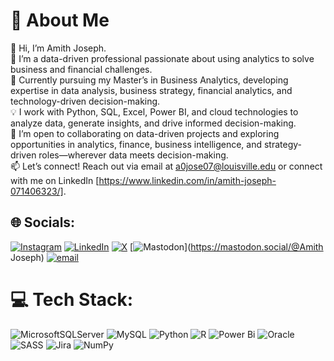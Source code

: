 # 💫 About Me
👋 Hi, I’m Amith Joseph. <br>👀 I’m a data-driven professional passionate about using analytics to solve business and financial challenges.
<br>🌱 Currently pursuing my Master’s in Business Analytics, developing expertise in data analysis, business strategy, financial analytics, and technology-driven decision-making.<br>💡 I work with Python, SQL, Excel, Power BI, and cloud technologies to analyze data, generate insights, and drive informed decision-making.<br>💞️ I’m open to collaborating on data-driven projects and exploring opportunities in analytics, finance, business intelligence, and strategy-driven roles—wherever data meets decision-making.<br>📫 Let’s connect! Reach out via email at a0jose07@louisville.edu or connect with me on LinkedIn [https://www.linkedin.com/in/amith-joseph-071406323/].


## 🌐 Socials:
[![Instagram](https://img.shields.io/badge/Instagram-%23E4405F.svg?logo=Instagram&logoColor=white)](https://instagram.com/_amithjoseph_) [![LinkedIn](https://img.shields.io/badge/LinkedIn-%230077B5.svg?logo=linkedin&logoColor=white)](https://linkedin.com/in/https://www.linkedin.com/in/amith-joseph-071406323/) [![X](https://img.shields.io/badge/X-black.svg?logo=X&logoColor=white)](https://x.com/@JosephAmith) [![Mastodon](https://img.shields.io/badge/-MASTODON-%232B90D9?logo=mastodon&logoColor=white)](https://mastodon.social/@Amith Joseph) [![email](https://img.shields.io/badge/Email-D14836?logo=gmail&logoColor=white)](mailto:a0jose07@louisville.edu) 

# 💻 Tech Stack:
![MicrosoftSQLServer](https://img.shields.io/badge/Microsoft%20SQL%20Server-CC2927?style=for-the-badge&logo=microsoft%20sql%20server&logoColor=white) ![MySQL](https://img.shields.io/badge/mysql-4479A1.svg?style=for-the-badge&logo=mysql&logoColor=white) ![Python](https://img.shields.io/badge/python-3670A0?style=for-the-badge&logo=python&logoColor=ffdd54) ![R](https://img.shields.io/badge/r-%23276DC3.svg?style=for-the-badge&logo=r&logoColor=white) ![Power Bi](https://img.shields.io/badge/power_bi-F2C811?style=for-the-badge&logo=powerbi&logoColor=black) ![Oracle](https://img.shields.io/badge/Oracle-F80000?style=for-the-badge&logo=oracle&logoColor=white) ![SASS](https://img.shields.io/badge/SASS-hotpink.svg?style=for-the-badge&logo=SASS&logoColor=white) ![Jira](https://img.shields.io/badge/jira-%230A0FFF.svg?style=for-the-badge&logo=jira&logoColor=white) ![NumPy](https://img.shields.io/badge/numpy-%23013243.svg?style=for-the-badge&logo=numpy&logoColor=white)


<!-- Proudly created with GPRM ( https://gprm.itsvg.in ) -->


<!--
**amithjoseph777/amithjoseph777** is a ✨ _special_ ✨ repository because its `README.md` (this file) appears on your GitHub profile.

Here are some ideas to get you started:

- 🔭 I’m currently working on ...
- 🌱 I’m currently learning ...
- 👯 I’m looking to collaborate on ...
- 🤔 I’m looking for help with ...
- 💬 Ask me about ...
- 📫 How to reach me: ...
- 😄 Pronouns: ...
- ⚡ Fun fact: ...
-->
